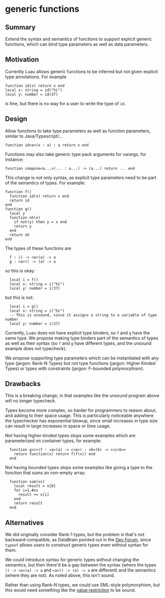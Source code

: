 # generic functions

## Summary

Extend the syntax and semantics of functions to support explicit generic functions, which can bind type parameters as well as data parameters.

## Motivation

Currently Luau allows generic functions to be inferred but not given explicit type annotations. For example

```
function id(x) return x end
local x: string = id("hi")
local y: number = id(37)
```

is fine, but there is no way for a user to write the type of `id`.

## Design

Allow functions to take type parameters as well as function parameters, similar to Java/Typescript/...

```
function id<a>(x : a) : a return x end
```

Functions may also take generic type pack arguments for varargs, for instance:

```
function compose<a...>(... : a...) -> (a...) return ... end
```

This change is *not* only syntax, as explicit type parameters need to be part of the semantics of types. For example:

```
function f()
  function id(x) return x end
  return id
end
function g()
  local y
  function oh(x)
    if not(y) then y = x end
    return y
  end
  return oh
end
```

The types of these functions are

```
  f : () -> <a>(a) -> a
  g : <a>() -> (a) -> a
```

so this is okay:

```
  local i = f()
  local x: string = i("hi")
  local y: number = i(37)
```

but this is not:

```
  local i = g()
  local x: string = i("hi")
  -- This is unsound, since it assigns a string to a variable of type number
  local y: number = i(37)
```

Currently, Luau does not have explicit type binders, so `f` and `g` have the same type. We propose making type binders part of the semantics of types as well as their syntax (so `f` and `g` have different types, and the unsound example does not typecheck).

We propose supporting type parameters which can be instantiated with any type (jargon: Rank-N Types) but not type functions (jargon: Higher Kinded Types) or types with constraints (jargon: F-bounded polymorphism).

## Drawbacks

This is a breaking change, in that examples like the unsound program above will no longer typecheck.

Types become more complex, so harder for programmers to reason about, and adding to their space usage. This is particularly noticeable anywhere the typechecker has exponential blowup, since small increases in type size can result in large increases in space or time usage.

Not having higher-kinded types stops some examples which are parameterized on container types, for example:

```
  function g<c>(f : <a>(a) -> c<a>) : <b>(b) -> c<c<b>>
    return function(x) return f(f(x)) end
  end
```

Not having bounded types stops some examples like giving a type to the function that sums an non-empty array:

```
  function sum(xs)
    local result = x[0]
    for i=1,#xs
      result += x[i]
    end
    return result
  end
```

## Alternatives

We did originally consider Rank-1 types, but the problem is that's not backward-compatible, as DataBrain pointed out in the [Dev Forum](https://devforum.roblox.com/t/luau-recap-march-2021/1141387/29), since `typeof` allows users to construct generic types even without syntax for them.

We could introduce syntax for generic types without changing the semantics, but then there'd be a gap between the syntax (where the types `() -> <a>(a) -> a` and `<a>() -> (a) -> a` are different) and the semantics (where they are not). As noted above, this isn't sound.

Rather than using Rank-N types, we could use SML-style polymorphism, but this would need something like the [value restriction](http://users.cis.fiu.edu/~smithg/cop4555/valrestr.html) to be sound.